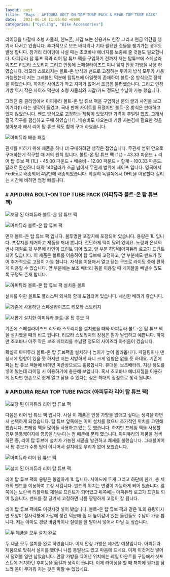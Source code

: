 ```yaml
---
layout: post
title:  "Bags - APIDURA BOLT-ON TOP TUBE PACK & REAR TOP TUBE PACK"
date:   2021-06-10 11:05:00 +0900
categories: ["Cycling", "Bike Accessories"]
---
```

라이딩을 나갈때 소형 자물쇠, 핸드폰, 지갑 또는 신용카드 한장 그리고 현금 약간을 챙겨서 나서고 있습니다. 추가적으로 보조 배터리나 기타 필요한 것들을 챙겨가는 경우도 발생 합니다. 장거리 라이딩에 나설 때는 초코바나 에너지를 보충해 줄 것들도 필요합니다. 아피듀라 탑 튜프 팩과 리어 탑 튜브 팩을 구입하기 전까지 저는 탑튜브에 스페셜라이즈드 리모라 스토리지 그리고 안장에 스페셜라이즈드 미니 웨지 안장 가방을 사용 하였습니다. 리모라 스토리지는 볼트-온 방식과 밴드로 고정하는 두가지 방식 모두가 사용 가능했는데 저는 그래블인 덕분에 탑튜브에 아일렛이 존재하여 볼트-온 방식으로 장착을 하였습니다. 하지만 사이즈가 작고 지퍼가 없어서 조금은 불편했습니다. 그리고 안장가방 역시 작은 사이즈 덕분에 소형 자물쇠와 지갑/카드 정도만 수납이 가능 했습니다.

 

그러던 중 클리앙에서 아피듀라 볼트-온 탑 튜브 팩을 구입하신 분의 글과 사진을 보고 이거다(!) 라는 생각이 들었고, 국내 판매 사이트를 뒤졌지만 볼트-온 방식은 판매하고 있지 않았습니다. 밴드 방식으로 고정하는 제품이 있었지만 가격이 후덜덜 했죠. 그래서 결국 직구를 결심하고 구매 하였습니다. 배송비도 나오는데 기왕 사는김에 필요한 것을 찾아보자 해서 리어 탑 튜브 팩도 함께 구매 하였습니다.

![아피듀라 배송 패킹](https://img1.daumcdn.net/thumb/R1280x0/?scode=mtistory2&fname=https%3A%2F%2Fblog.kakaocdn.net%2Fdn%2FyIMhR%2FbtrvEG6kAk1%2FOhsl6o4knkxdEMhAkngWk1%2Fimg.jpg)

관세를 피하기 위해 제품을 하나 더 구매하려던 생각은 접었습니다. 무관세 범위 안으로 구매하는게 직구할 때 저의 원칙 입니다. 볼트-온 탑 튜브 팩 (1L) - 43.33 파운드 + 리어 탑 튜브 팩 (1L) - 45.00 파운드 + 배송비 - 12.00 파운드 = 합계 - 100.33 파운드. 달러로 환산하니 대략 140달러가 조금 넘어서 무관세 범위에 세이프 입니다. 영국에서 FedEx로 배송되어 4일만에 배송되었습니다. 확실히 독일쪽에서 DHL을 이용할때 걸리는 시간에 비하면 엄청 빠릅니다.



### # APIDURA BOLT-ON TOP TUBE PACK (아피듀라 볼트-온 탑 튜브 팩)

![포장 된 아피듀라 볼트-온 탑 튜브 팩](https://img1.daumcdn.net/thumb/R1280x0/?scode=mtistory2&fname=https%3A%2F%2Fblog.kakaocdn.net%2Fdn%2FRBvUb%2FbtrvyhyDwLN%2Fugs1M5BCaoWfHntkMTgqCk%2Fimg.jpg)

![아피듀라 볼트-온 탑 튜브 팩](https://img1.daumcdn.net/thumb/R1280x0/?scode=mtistory2&fname=https%3A%2F%2Fblog.kakaocdn.net%2Fdn%2FdjgI4s%2FbtrvHZcwpMW%2FKomiW4XbdfMpoKODK8TK5k%2Fimg.jpg)



먼저 볼트-온 탑 튜브 팩 입니다. 불투명한 포장지에 포장되어 있습니다. 용량은 1L 입니다. 포장지를 제거하고 제품을 꺼내 봅니다. 간단하게 택이 달려 있네요. 노랑과 은색의 반사 재질로 뒷 부분에 라인이 프린트 되어 있고, 앞 부분 하단에아피듀라 로고가 프린트 되어 있습니다. 이 제품은 볼트를 이용하여 탑 튜브에 고정하고, 앞 부분에도 밴드가 있어 추가적으로 고정이 가능 합니다. 자석을 이용해서 열고 닫는 구조로 라이딩 중에 편하게 이용할 수 있습니다. 앞 부분에는 보조 배터리 등을 이용할 때 케이블을 빼낼수 있도록 구멍도 존재 합니다.



![아피듀라 볼트-온 탑 튜브 팩 설치용 볼트](https://img1.daumcdn.net/thumb/R1280x0/?scode=mtistory2&fname=https%3A%2F%2Fblog.kakaocdn.net%2Fdn%2F1tNp3%2FbtrvF2UwLs2%2FvRk0N5cXdHBygm1ZCFBXs0%2Fimg.jpg)

 

설치를 위한 볼트도 플라스틱 와셔와 함께 포함되어 있습니다. 세심한 배려가 좋습니다.



![기존에 사용하던 스페셜라이즈드 리모라 스토리지](https://img1.daumcdn.net/thumb/R1280x0/?scode=mtistory2&fname=https%3A%2F%2Fblog.kakaocdn.net%2Fdn%2FLeiUc%2FbtrvFBDr9jS%2Fr6iqzj3DPGUkpXEX2rebqK%2Fimg.jpg)

![새롭게 설치한 아피듀라 볼트-온 탑 튜브 팩](https://img1.daumcdn.net/thumb/R1280x0/?scode=mtistory2&fname=https%3A%2F%2Fblog.kakaocdn.net%2Fdn%2FHJzNk%2FbtrvFfGzMHJ%2FaMqUZu269bJeVvd5fztdh0%2Fimg.jpg)



기존에 스페셜라이즈드 리모라 스토리지를 설치했을 때와 아피듀라 볼트-온 탑 튜브 팩을 설치했을 때의 비교 입니다. 리모라 스토리지의 장점은 뭔가 날렵하고 예쁩니다. 하지만 초코바나 아주 작은 보조 배터리를 수납할 정도의 사이즈라 아쉬움이 컸습니다.

 

확실히 아피듀라 볼트-온 탑 튜브팩을 설치하니 높이가 높이 올라옵니다. 페달링이나 댄싱시에 영향이 있을 듯 하지만 저는 샤방하게 타니 크게 영향은 없을 듯 하네요. 기존에 파는 탑 튜브 팩들에 비하면 미관상으로도 훌륭합니다. 휴대폰, 보조배터리, 지갑 정도를 넣어 봤는데 라이딩 시 이용하기에 충분해 보입니다. 혹시 초코바나 에너지젤을 이용하게 된다면 한손으로 쉽게 열고 닫을 수 있다는 점은 최대의 장점으로 생각 됩니다.



### # APIDURA REAR TOP TUBE PACK (아피듀라 리어 탑 튜브 팩)

![포장 된 아피듀라 리어 탑 튜브 팩](https://img1.daumcdn.net/thumb/R1280x0/?scode=mtistory2&fname=https%3A%2F%2Fblog.kakaocdn.net%2Fdn%2F3wS4K%2FbtrvF36ZEa6%2FfrOJwcbGsJ6UfFUVXRyOak%2Fimg.jpg)



다음은 리어 탑 튜브 팩 입니다. 사실 이 제품은 안장 가방을 없애고 싶다는 생각을 하면서 선택하게 되었습니다. 탑 튜브 앞쪽에는 이미 설치를 했으니 추가적인 위치를 고민해 봤습니다. 프레임 팩을 많이들 사용하고 있는 듯 했습니다. 하지만 프레임 팩을 사용할 경우 물통케이지에 영향을 받는다는 점 때문에 문제 였습니다. 아피듀라의 제품을 검색 하던 중, 리어 탑 튜브에 설치가 가능한 제품을 발견하고 쾌재를 불렀습니다. 그래블이어서 탑 튜브가 수평 탑이 아니어서 설치에도 무리가 없어 보였습니다.



![아피듀라 리어 탑 튜브 팩](https://img1.daumcdn.net/thumb/R1280x0/?scode=mtistory2&fname=https%3A%2F%2Fblog.kakaocdn.net%2Fdn%2FbrrQiX%2FbtrvFgexlg0%2FrnI0mbuFcLlATfWWQ7yrFk%2Fimg.jpg)

![설치 된 아피듀라 리어 탑 튜브 팩](https://img1.daumcdn.net/thumb/R1280x0/?scode=mtistory2&fname=https%3A%2F%2Fblog.kakaocdn.net%2Fdn%2Fb6MbM7%2FbtrvGayPz0u%2FTUPXlwBCgGRYy0ILVexGo0%2Fimg.jpg)



리어 탑 튜브 팩의 용량은 동일하게 1L 입니다. 사이드에 두개 그리고 하단에 한개, 총 세개의 밴드를 이용하여 고정 시킵니다. 밴드의 위치는 변경이 가능하게 되어 있습니다. 앞쪽에는 노란색 리플렉트 재질로 프린트가 되어있고 뒤쪽에는 아피듀라 로고가 프린트 되어 있습니다. 밴드를 잘 당겨서 고정하면 나름 짱짱하게 고정이 잘 됩니다.

 

리어 탑 튜브 팩에도 이것저것 넣어 봤습니다. 볼트-온 탑 튜브 팩과 같은 1L의 용량이지만 모양이 정사각형에 가깝에 생긴 덕분에 좀 더 높이감이 있는 물건들도 수납이 가능 합니다. 저는 아마도 경량 바람막이나 질렛을 잘 말아서 넣어서 다닐 듯 싶습니다.



![두 제품을 모두 설치 완료](https://img1.daumcdn.net/thumb/R1280x0/?scode=mtistory2&fname=https%3A%2F%2Fblog.kakaocdn.net%2Fdn%2FL5lNS%2FbtrvyhSXQDQ%2FDBX9kAVNDe7w330advJXk0%2Fimg.jpg)



두 제품 모두 설치를 완료 하였습니다. 이제 안장 가방은 제거할 예정입니다. 아피듀라 제품으로 맞춰서 설치를 했더니 나름 통일감도 있고 마음에 드네요. 이제 이것저것 넣어서 달려볼 일만 남았습니다. 안장 가방을 떼어낸 위치에는 레일 마운트를 구입해서 싯포스트에 거치하던 후미등을 옮길까 생각이 듭니다. 이제 라이딩을 할 때 저지에 뭔가를 담느라 몸이 무거워 지는 것은 피할 수 있겠네요.

